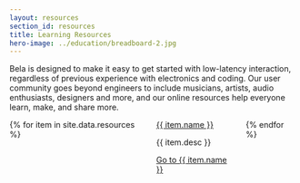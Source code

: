 ```yaml
---
layout: resources
section_id: resources
title: Learning Resources
hero-image: ../education/breadboard-2.jpg
---
```


Bela is designed to make it easy to get started with low-latency interaction, regardless of previous experience with electronics and coding. Our user community goes beyond engineers to include musicians, artists, audio enthusiasts, designers and more, and our online resources help everyone learn, make, and share more.



<div class="full">
  <div class="row flex">
    <div class="large-12 threeimagebox columns bg-grey resource-container">
      {% for item in site.data.resources %}
      <div class="large-3 column resource">
        <div class="resource title"><a href="{{ item.url }}" target="_blank">{{ item.name }}</a></div>
        <p>{{ item.desc }}</p>
        <a href="{{ item.url }}" target="_blank" class='button large'>Go to {{ item.name }} <i class='fas fa-arrow-right'></i></a>
      </div>
      {% endfor %}
    </div>
    <div class='two spacing'></div>
  </div>
</div>